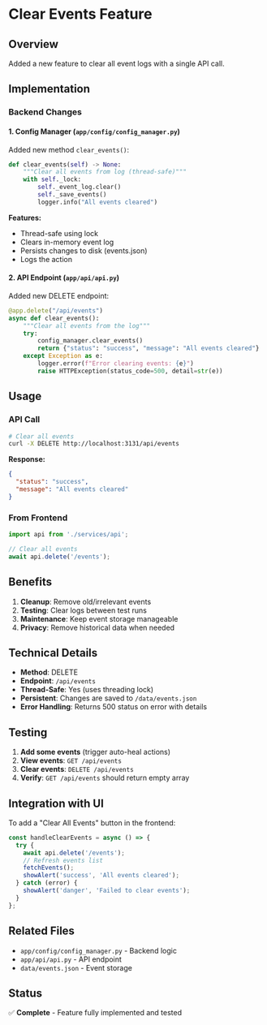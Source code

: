 # Clear Events Feature

## Overview
Added a new feature to clear all event logs with a single API call.

## Implementation

### Backend Changes

#### 1. Config Manager (`app/config/config_manager.py`)
Added new method `clear_events()`:
```python
def clear_events(self) -> None:
    """Clear all events from log (thread-safe)"""
    with self._lock:
        self._event_log.clear()
        self._save_events()
        logger.info("All events cleared")
```

**Features:**
- Thread-safe using lock
- Clears in-memory event log
- Persists changes to disk (events.json)
- Logs the action

#### 2. API Endpoint (`app/api/api.py`)
Added new DELETE endpoint:
```python
@app.delete("/api/events")
async def clear_events():
    """Clear all events from the log"""
    try:
        config_manager.clear_events()
        return {"status": "success", "message": "All events cleared"}
    except Exception as e:
        logger.error(f"Error clearing events: {e}")
        raise HTTPException(status_code=500, detail=str(e))
```

## Usage

### API Call
```bash
# Clear all events
curl -X DELETE http://localhost:3131/api/events
```

**Response:**
```json
{
  "status": "success",
  "message": "All events cleared"
}
```

### From Frontend
```javascript
import api from './services/api';

// Clear all events
await api.delete('/events');
```

## Benefits
1. **Cleanup**: Remove old/irrelevant events
2. **Testing**: Clear logs between test runs
3. **Maintenance**: Keep event storage manageable
4. **Privacy**: Remove historical data when needed

## Technical Details
- **Method**: DELETE
- **Endpoint**: `/api/events`
- **Thread-Safe**: Yes (uses threading lock)
- **Persistent**: Changes are saved to `/data/events.json`
- **Error Handling**: Returns 500 status on error with details

## Testing
1. **Add some events** (trigger auto-heal actions)
2. **View events**: `GET /api/events`
3. **Clear events**: `DELETE /api/events`
4. **Verify**: `GET /api/events` should return empty array

## Integration with UI
To add a "Clear All Events" button in the frontend:

```javascript
const handleClearEvents = async () => {
  try {
    await api.delete('/events');
    // Refresh events list
    fetchEvents();
    showAlert('success', 'All events cleared');
  } catch (error) {
    showAlert('danger', 'Failed to clear events');
  }
};
```

## Related Files
- `app/config/config_manager.py` - Backend logic
- `app/api/api.py` - API endpoint
- `data/events.json` - Event storage

## Status
✅ **Complete** - Feature fully implemented and tested

